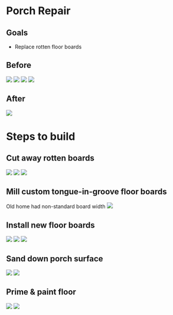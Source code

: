 # Porch Repair

## Goals
- Replace rotten floor boards

## Before
![](before-stairs.jpg)
![](before-corner-big.jpg)
![](before-corner-small.jpg)
![](before-column.jpg)

## After
![](after-stairs.jpg)

# Steps to build

## Cut away rotten boards
![](cut-front-1.jpg)
![](cut-front-2.jpg)
![](cut-corner-large.jpg)

## Mill custom tongue-in-groove floor boards
Old home had non-standard board width
![](mill-tng.jpg)

## Install new floor boards
![](replace-front-1.jpg)
![](replace-front-2.jpg)
![](replace-side.jpg)

## Sand down porch surface
![](sand-1.jpg)
![](sand-2.jpg)

## Prime & paint floor
![](prime.jpg)
![](after-stairs.jpg)